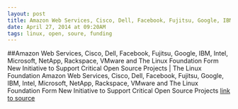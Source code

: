 ```yaml
---
layout: post
title: Amazon Web Services, Cisco, Dell, Facebook, Fujitsu, Google, IBM, Intel, Microsoft, NetApp, Rackspace, VMware and The Linux Foundation Form New Initiative to Support Critical Open Source Projects | The Linux Foundation
date: April 27, 2014 at 09:20AM
tags: linux, open, soure, funding
---
```

##Amazon Web Services, Cisco, Dell, Facebook, Fujitsu, Google, IBM, Intel, Microsoft, NetApp, Rackspace, VMware and The Linux Foundation Form New Initiative to Support Critical Open Source Projects | The Linux Foundation
Amazon Web Services, Cisco, Dell, Facebook, Fujitsu, Google, IBM, Intel, Microsoft, NetApp, Rackspace, VMware and The Linux Foundation Form New Initiative to Support Critical Open Source Projects
[link to source](http://ift.tt/1f9RHwn) 
